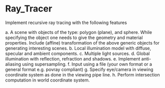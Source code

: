# Ray_Tracer

Implement recursive ray tracing with the following features

a. A scene with objects of the type: polygon (plane), and sphere. While specifying the object one needs to give the geometry and material properties. Include (affine) transformation of the above generic objects for generating interesting scenes.
b. Local illumination model with diffuse, specular and ambient components.
c. Multiple light sources.
d. Global illumination with reflection, refraction and shadows.
e. Implement anti-aliasing using supersampling.
f. Input using a file (your own format or a general format e.g. povray compliant)
g. Specify eye/camera in viewing coordinate system as done in the viewing pipe line.
h. Perform intersection computation in world coordinate system.
